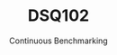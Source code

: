 ---
layout: docu
title: DSQ102
subtitle: Continuous Benchmarking
selected: TPC-DS
expanded: Benchmarking
benchmark: /individual_results/DSQ102.html
---